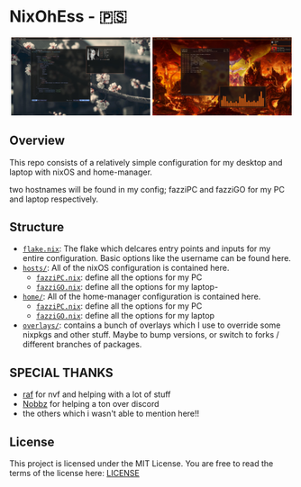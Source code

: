 # NixOhEss - 🇵🇸

<p align="center">
  <img src="showcase1.jpg" width="49%">
  <img src="showcase2.jpg" width="49%">
</p>

## Overview

This repo consists of a relatively simple configuration for my desktop and
laptop with nixOS and home-manager.

two hostnames will be found in my config; fazziPC and fazziGO for my PC and
laptop respectively.

## Structure

- [`flake.nix`](./flake.nix): The flake which delcares entry points and inputs
  for my entire configuration. Basic options like the username can be found
  here.
- [`hosts/`](./hosts/): All of the nixOS configuration is contained here.
  - [`fazziPC.nix`](./hosts/fazziPC.nix): define all the options for my PC
  - [`fazziGO.nix`](./hosts/fazziGO.nix): define all the options for my laptop-
- [`home/`](./home/): All of the home-manager configuration is contained here.
  - [`fazziPC.nix`](./home/fazziPC.nix): define all the options for my PC
  - [`fazziGO.nix`](./home/fazziGO.nix): define all the options for my laptop
- [`overlays/`](./overlays/): contains a bunch of overlays which I use to
  override some nixpkgs and other stuff. Maybe to bump versions, or switch to
  forks / different branches of packages.

## SPECIAL THANKS

- [raf](https://github.com/NotAShelf) for nvf and helping with a lot of stuff
- [Nobbz](https://github.com/NobbZ) for helping a ton over discord
- the others which i wasn't able to mention here!!

## License

This project is licensed under the MIT License. You are free to read the terms
of the license here: [LICENSE](./LICENSE)
